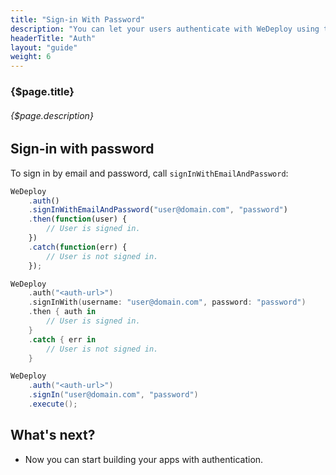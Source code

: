 ```yaml
---
title: "Sign-in With Password"
description: "You can let your users authenticate with WeDeploy using their email addresses and passwords."
headerTitle: "Auth"
layout: "guide"
weight: 6
---
```


### {$page.title}

###### {$page.description}

<article id="1">

## Sign-in with password

To sign in by email and password, call `signInWithEmailAndPassword`:

```javascript
WeDeploy
	.auth()
	.signInWithEmailAndPassword("user@domain.com", "password")
	.then(function(user) {
		// User is signed in.
	})
	.catch(function(err) {
		// User is not signed in.
	});
```
```swift
WeDeploy
	.auth("<auth-url>")
	.signInWith(username: "user@domain.com", password: "password")
	.then { auth in
		// User is signed in.
	}
	.catch { err in
		// User is not signed in.
	}
```
```java
WeDeploy
	.auth("<auth-url>")
	.signIn("user@domain.com", "password")
	.execute();
```

</article>

## What's next?

* Now you can start building your apps with authentication.
